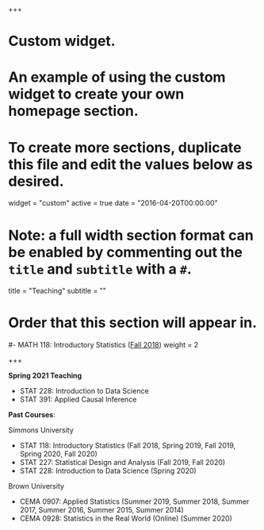 +++
# Custom widget.
# An example of using the custom widget to create your own homepage section.
# To create more sections, duplicate this file and edit the values below as desired.
widget = "custom"
active = true
date = "2016-04-20T00:00:00"

# Note: a full width section format can be enabled by commenting out the `title` and `subtitle` with a `#`.
title = "Teaching"
subtitle = ""

# Order that this section will appear in.
#- MATH 118: Introductory Statistics ([Fall 2018](files/MATH118_Syllabus_Fall2018.pdf))
weight = 2

+++

**Spring 2021 Teaching**

- STAT 228: Introduction to Data Science
- STAT 391: Applied Causal Inference

**Past Courses**:

Simmons University

- STAT 118: Introductory Statistics (Fall 2018, Spring 2019, Fall 2019, Spring 2020, Fall 2020)
- STAT 227: Statistical Design and Analysis (Fall 2019, Fall 2020)
- STAT 228: Introduction to Data Science (Spring 2020)

Brown University

- CEMA 0907: Applied Statistics (Summer 2019, Summer 2018, Summer 2017, Summer 2016, Summer 2015, Summer 2014)
- CEMA 0928: Statistics in the Real World (Online) (Summer 2020)

<!---*Past Courses*:

**Brown University**

- CEMA 0907: Applied Statistics 

--->
